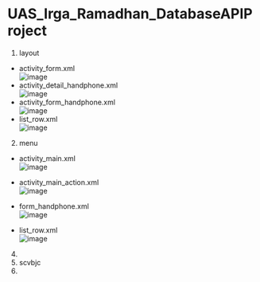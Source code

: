 # UAS_Irga_Ramadhan_DatabaseAPIProject

1. layout

 - activity_form.xml
     <br>
     ![image](https://github.com/IrgaRamadhanPutra/UAS_Irga_Ramadhan_DatabaseAPIProject/assets/101645216/da77019c-2724-49c6-81c8-603ea8966f5c)
 - activity_detail_handphone.xml
     <br>
    ![image](https://github.com/IrgaRamadhanPutra/UAS_Irga_Ramadhan_DatabaseAPIProject/assets/101645216/bc424d5c-f212-44b5-88b2-f067b4f6f490)
 - activity_form_handphone.xml
     <br>
   ![image](https://github.com/IrgaRamadhanPutra/UAS_Irga_Ramadhan_DatabaseAPIProject/assets/101645216/0a985dbb-7c6a-449a-8e80-019a0a2af26f)
 - list_row.xml
     <br>
  ![image](https://github.com/IrgaRamadhanPutra/UAS_Irga_Ramadhan_DatabaseAPIProject/assets/101645216/81128705-ac5e-412a-a9fb-ffb2b9441012)

2. menu
 - activity_main.xml
     <br>
    ![image](https://github.com/IrgaRamadhanPutra/UAS_Irga_Ramadhan_DatabaseAPIProject/assets/101645216/ab7860b2-2478-4579-be90-195f829ef931)

 - activity_main_action.xml
     <br>
    ![image](https://github.com/IrgaRamadhanPutra/UAS_Irga_Ramadhan_DatabaseAPIProject/assets/101645216/ef05e785-9557-41ff-bebe-182a69ee031c)

 - form_handphone.xml
     <br>
   ![image](https://github.com/IrgaRamadhanPutra/UAS_Irga_Ramadhan_DatabaseAPIProject/assets/101645216/a071015b-7afc-4c2b-b4a1-47f76b535403)

 - list_row.xml
     <br>
  ![image](https://github.com/IrgaRamadhanPutra/UAS_Irga_Ramadhan_DatabaseAPIProject/assets/101645216/81128705-ac5e-412a-a9fb-ffb2b9441012)
4. 
5. scvbjc
6. 

